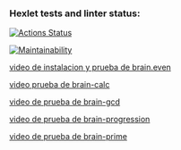 ### Hexlet tests and linter status:
[![Actions Status](https://github.com/eleder89/fullstack-javascript-project-98/actions/workflows/hexlet-check.yml/badge.svg)](https://github.com/eleder89/fullstack-javascript-project-98/actions)

[![Maintainability](https://api.codeclimate.com/v1/badges/86db6c53d031e15bd88d/maintainability)](https://codeclimate.com/github/eleder89/fullstack-javascript-project-98/maintainability)

[video de instalacion y prueba de brain.even](https://asciinema.org/a/nL8lv7FZugrBCvstj0Uo2xDbe)

[video prueba de brain-calc](https://asciinema.org/a/CqtePHBigVUjqYF0XMY6BAWlJ)

[video de prueba de brain-gcd](https://asciinema.org/a/Mk7P8MNA1s2WPnJVVMcVXQnMG)

[video de prueba de brain-progression](https://asciinema.org/a/DXhpDjIMF67BJev0g7Iy2C0YO)

[video de prueba de brain-prime](https://asciinema.org/a/SyrSxAgT7ZgQVvx6lfmGsubdF)